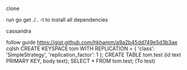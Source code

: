 

clone

run go get ./.. -t to install all dependencies




cassandra

follow guide https://gist.github.com/hkhamm/a9a2b45dd749e5d3b3ae
cqlsh
CREATE KEYSPACE tom WITH REPLICATION = { 'class': 'SimpleStrategy', 'replication_factor': 1 };
CREATE TABLE tom.test (id text PRIMARY KEY, body text);
SELECT * FROM tom.test; (To test)

